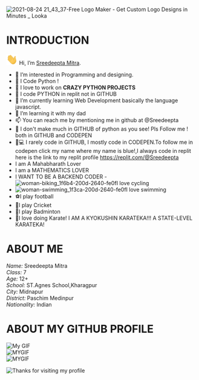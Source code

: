 ![2021-08-24 21_43_37-Free Logo Maker - Get Custom Logo Designs in Minutes _ Looka](https://user-images.githubusercontent.com/78677605/130652382-041b3b29-721f-448e-9d18-aa86213b825d.png)

<!--![My Image](swastik.png)-->

# INTRODUCTION
<img src="https://github.com/mahtamun-hoque-fahim/server/blob/main/icon server/animated icons/hand.gif" width="30px"> Hi, I’m [Sreedeepta Mitra](https://codepen.io/sreedeepta).
- 👀 I’m interested in Programming and designing.
- 🐍 I Code Python !
- 🐍 I love to work on **CRAZY PYTHON PROJECTS**
- 🐍 I code PYTHON in replit not in GITHUB
- 🌱 I’m currently learning Web Development basically the language javascript.
- 💞️ I’m learning it with my dad
- 📫 You can reach me by mentioning me in github at @Sreedeepta
- 🤠 I don't make much in GITHUB of python as you see! Pls Follow me ! both in GITHUB and CODEPEN 
- 👩💻 I rarely code in GITHUB, I mostly code in CODEPEN.To follow me in codepen click my name where my name is blue!,I always code in replit here is the link to my replit               profile         https://replit.com/@Sreedeepta
- I am A Mahabharath Lover
- I am a MATHEMATICS LOVER
- I WANT TO BE A BACKEND CODER
-![woman-biking_1f6b4-200d-2640-fe0f](https://user-images.githubusercontent.com/78677605/130830862-0cff3379-e9f8-42bc-9f35-bfb7c636cabd.png)I love cycling
- ![woman-swimming_1f3ca-200d-2640-fe0f](https://user-images.githubusercontent.com/78677605/130830998-080aee9a-347a-4622-9260-c1636b44a325.png)I love swimming
- ⚽I play football
- 🏏I play Cricket
- 🏸I play Badminton
- 🥋I love doing Karate! I AM A KYOKUSHIN KARATEKA!!! A STATE-LEVEL KARATEKA!

# ABOUT ME
*Name:* Sreedeepta Mitra<br/>
*Class:* 7<br/>
*Age:* 12+<br/>
*School:* ST.Agnes School,Kharagpur<br/>
*City:* Midnapur<br/>
*District:* Paschim Medinpur<br/>
*Nationality:* Indian<br/>



# ABOUT MY GITHUB PROFILE
![My GIF](https://github-readme-stats.vercel.app/api?username=Sreedeepta&show_icons=true&count_private=true&theme=dark)<br>
![MYGIF](https://github-readme-stats.vercel.app/api/top-langs/?username=Sreedeepta&theme=gruvbox&count_private=true&custom_title=Top%20Languages)<br>
![MYGIF](https://github-profile-trophy.vercel.app/?username=Sreedeepta&theme=gruvbox)<br>


<img height="120" alt="Thanks for visiting my profile" width="100%" src="https://github.com/dibyendu415/dibyendu415/blob/master/marquee.svg" />


<!--# SOME OF MY REPOSITORIES
- personality quiz-->


